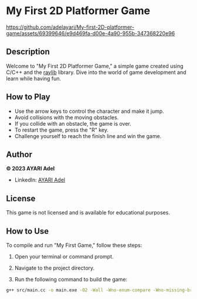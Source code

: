 # My First 2D Platformer Game

https://github.com/adelayari/My-first-2D-platformer-game/assets/69399646/e9d469fa-d00e-4a90-955b-347368220e96

## Description

Welcome to "My First 2D Platformer Game," a simple game created using C/C++ and the [raylib](https://www.raylib.com/) library. Dive into the world of game development and learn while having fun.

## How to Play

- Use the arrow keys to control the character and make it jump.
- Avoid collisions with the moving obstacles.
- If you collide with an obstacle, the game is over.
- To restart the game, press the "R" key.
- Challenge yourself to reach the finish line and win the game.

## Author

**© 2023 AYARI Adel**
- LinkedIn: [AYARI Adel](https://www.linkedin.com/in/ayari-adel-esim/)

## License

This game is not licensed and is available for educational purposes.

## How to Use

To compile and run "My First Game," follow these steps:

1. Open your terminal or command prompt.

2. Navigate to the project directory.

3. Run the following command to build the game:

```bash
g++ src/main.cc -o main.exe -O2 -Wall -Wno-enum-compare -Wno-missing-braces -I./include -I./include/raylib-cpp -L./lib -lraylib -mwindows -lopengl32 -lgdi32 -lwinmm -mno-sse
